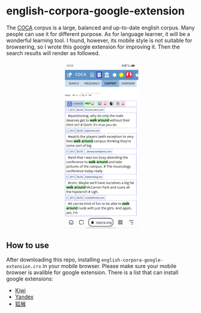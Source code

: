 # english-corpora-google-extension

The [COCA](https://www.english-corpora.org/coca/) corpus is a large, balanced and up-to-date english corpus. Many people can use it for different purpose. As for language learner, it will be a wonderful learning tool. I found, however, its mobile style is not suitable for browsering, so I wrote this google extension for improving it. Then the search results will render as followed.

<div style="text-align:center">
<img src="mobile.jpg" alt="Mobile style" width="200"/>
</div>

## How to use

After downloading this repo, installing `english-corpora-google-extension.crx` in your mobile browser. Please make sure your mobile browser is avalible for google extension. There is a list that can install google extensions:

+ [Kiwi](https://kiwibrowser.com/)
+ [Yandex](https://yandex.com/)
+ [狐猴](https://lemurbrowser.com/app/zh/)
